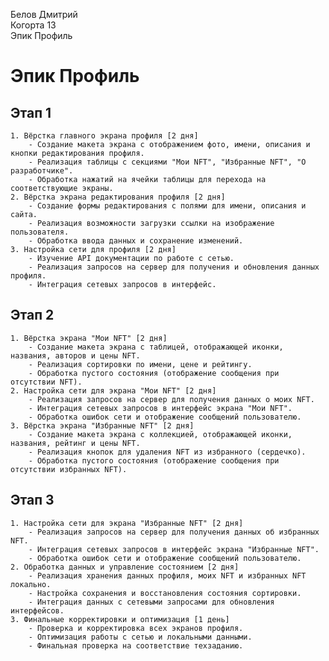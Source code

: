 Белов Дмитрий
<br />Когорта 13
<br />Эпик Профиль

# Эпик Профиль

## Этап 1
    1. Вёрстка главного экрана профиля [2 дня]
        - Создание макета экрана с отображением фото, имени, описания и кнопки редактирования профиля.
        - Реализация таблицы с секциями "Мои NFT", "Избранные NFT", "О разработчике".
        - Обработка нажатий на ячейки таблицы для перехода на соответствующие экраны.
    2. Вёрстка экрана редактирования профиля [2 дня]
        - Создание формы редактирования с полями для имени, описания и сайта.
        - Реализация возможности загрузки ссылки на изображение пользователя.
        - Обработка ввода данных и сохранение изменений.
    3. Настройка сети для профиля [2 дня]
        - Изучение API документации по работе с сетью.
        - Реализация запросов на сервер для получения и обновления данных профиля.
        - Интеграция сетевых запросов в интерфейс.

## Этап 2
    1. Вёрстка экрана "Мои NFT" [2 дня]
        - Создание макета экрана с таблицей, отображающей иконки, названия, авторов и цены NFT.
        - Реализация сортировки по имени, цене и рейтингу.
        - Обработка пустого состояния (отображение сообщения при отсутствии NFT).
    2. Настройка сети для экрана "Мои NFT" [2 дня]
        - Реализация запросов на сервер для получения данных о моих NFT.
        - Интеграция сетевых запросов в интерфейс экрана "Мои NFT".
        - Обработка ошибок сети и отображение сообщений пользователю.
    3. Вёрстка экрана "Избранные NFT" [2 дня]
        - Создание макета экрана с коллекцией, отображающей иконки, названия, рейтинг и цены NFT.
        - Реализация кнопок для удаления NFT из избранного (сердечко).
        - Обработка пустого состояния (отображение сообщения при отсутствии избранных NFT).

## Этап 3
    1. Настройка сети для экрана "Избранные NFT" [2 дня]
        - Реализация запросов на сервер для получения данных об избранных NFT.
        - Интеграция сетевых запросов в интерфейс экрана "Избранные NFT".
        - Обработка ошибок сети и отображение сообщений пользователю.
    2. Обработка данных и управление состоянием [2 дня]
        - Реализация хранения данных профиля, моих NFT и избранных NFT локально.
        - Настройка сохранения и восстановления состояния сортировки.
        - Интеграция данных с сетевыми запросами для обновления интерфейсов.
    3. Финальные корректировки и оптимизация [1 день]
        - Проверка и корректировка всех экранов профиля.
        - Оптимизация работы с сетью и локальными данными.
        - Финальная проверка на соответствие техзаданию.

